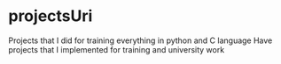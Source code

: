 # projectsUri
Projects that I did for training everything in python and C language
Have projects that I implemented for training and university work
